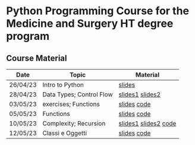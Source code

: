 # Python Programming Course for the Medicine and Surgery HT degree program

## Course Material
**Date** | **Topic** | **Material** |
---------|-----------|--------------|
26/04/23 | Intro to Python | [slides](./slides/00_intro.pdf)|
28/04/23 | Data Types; Control Flow | [slides1](./slides/01_data_types.pdf) [slides2](./slides/02_control_flow.pdf)|
03/05/23 | exercises; Functions | [slides](./slides/03_functions.pdf) [code](./code/01exercises/)|
05/05/23 | Functions | [slides](./slides/03_functions.pdf) [code](./code/02recursion/)|
10/05/23 | Complexity; Recursion | [slides1](./slides/04_complexity.pdf) [slides2](./slides/05_recursion.pdf) [code](./code/03recursion/)|
12/05/23 | Classi e Oggetti | [slides](./slides/06_classi_oggetti.pdf) [code](./code/04classes/)|
